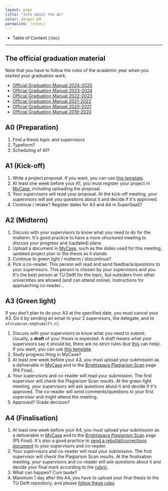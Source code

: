 ```yaml
---
layout: page
title: "Info about the As"
color: danger-60
permalink: /rules/
---
```


<div class="box" markdown="1"> 

* Table of Content
{:toc}

</div>

- - -

<section id="gradmanual">
</section>

## The official graduation material

Note that you have to follow the rules of the academic year when you started your graduation work.

- [Official Graduation Manual 2024-2025](GraduationManualGeomatics2024-2025.pdf)
- [Official Graduation Manual 2023-2024](GraduationManualGeomatics2023-2024.pdf)
- [Official Graduation Manual 2022-2023](GraduationManualGeomatics2022-2023.pdf)
- [Official Graduation Manual 2021-2022](GraduationManualGeomatics2021-2022.pdf)
- [Official Graduation Manual 2020-2021](GraduationManualGeomatics2020-2021.pdf)
- [Official Graduation Manual 2019-2020](GraduationManualGeomatics2019-2020.pdf)
   

## A0 (Preparation)

<!-- <div data-tf-live="01JRAE19NS8QBE1VGW9C8GXWNS"></div><script src="//embed.typeform.com/next/embed.js"></script> -->

<!-- - Register your MSc graduation project in [MyCase](https://mycase.tudelft.nl), including supervisors, planned dates and a short project proposal -->

1. Find a thesis topic and supervisors
2. Typeform?
3. Scheduling of A1?

## A1 (Kick-off)

1. Write a project proposal. If you want, you can use [this template](../templates/#proposal).
2. At least one week before your A1, you must register your project in [MyCase](https://mycase.tudelft.nl), including uploading the proposal
3. Your supervisors will read your proposal. At the kick-off meeting, your supervisors will ask you questions about it and decide if it's approved.
4. Continue / retake? Register dates for A3 and A4 in SuperSaaS?

## A2 (Midterm)

1. Discuss with your supervisors to know what you need to do for the midterm. It's good practice to have a more structured meeting to discuss your progress and (updated) plans
2. Upload a document in [MyCase](https://mycase.tudelft.nl), such as the slides used for this meeting, updated project plan or the thesis as it stands
3. Continue to green light / midterm / discontinue?
4. Pick a co-reader. This person will read and send feedback/questions to your supervisors. This person is chosen by your supervisors and you. It's the best person at TU Delft for the topic, but outsiders from other universities are allowed (and can attend online). Instructions for approaching co-reader...

## A3 (Green light)

<i class="fa-solid fa-triangle-exclamation"></i> If you don't plan to do your A3 at the specified date, you must cancel your A3. Do it by sending an email to your 2 supervisors, the delegate, and to `afstuderen-bk@tudelft.nl`.

1. Discuss with your supervisors to know what you need to submit. Usually, a **draft** of your thesis is expected. A draft means what your supervisors say it should be, there are no strict rules (but [this](https://3d.bk.tudelft.nl/courses/geo2020/faq/#what-is-a-complete-draft-at-p4) can help). If you want, you can use [this template](../templates/#thesis).
2. Study progress thing in MyCase?
3. At least one week before your A3, you must upload your submission as a deliverable in [MyCase](https://mycase.tudelft.nl) and to the [Brightspace Plagiarism Scan](https://brightspace.tudelft.nl/d2l/home/47493) page (P4 Final).
4. Your supervisors and co-reader will read your submission. The first supervisor will check the Plagiarism Scan results. At the green light meeting, your supervisors will ask questions about it and decide if it's approved. The co-reader will send comments/questions to your first supervisor and might attend the meeting. 
5. Approved? Grade decision?


## A4 (Finalisation)

1. At least one week before your A4, you must upload your submission as a deliverable in [MyCase](https://mycase.tudelft.nl) and to the [Brightspace Plagiarism Scan](https://brightspace.tudelft.nl/d2l/home/47493) page (P5 Final). It's also a good practice to [send a rebuttal/corrections document](https://3d.bk.tudelft.nl/courses/geo2020/tips/#with-the-p5-thesis-submit-a-rebuttalcorrections-document) to your supervisors and co-reader.
2. Your supervisors and co-reader will read your submission. The first supervisor will check the Plagiarism Scan results. At the finalisation meeting, your supervisors and co-reader will ask questions about it and decide your final mark according to the [rubric](../rubric/).
3. What can happen? Cum laude?
3. Maximum 1 day after the A4, you have to upload your final thesis to the TU Delft repository, and please [follow these rules](https://3d.bk.tudelft.nl/courses/geo2020/faq/#how-to-upload-your-final-thesis-to-the-tud-repository)